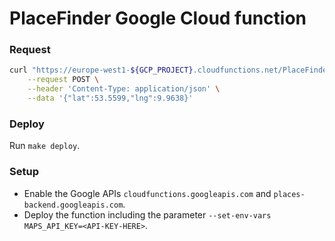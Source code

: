 # PlaceFinder Google Cloud function

### Request

```sh
curl "https://europe-west1-${GCP_PROJECT}.cloudfunctions.net/PlaceFinder" \
    --request POST \
    --header 'Content-Type: application/json' \
    --data '{"lat":53.5599,"lng":9.9638}'
```

### Deploy

Run `make deploy`.

### Setup

* Enable the Google APIs `cloudfunctions.googleapis.com` and `places-backend.googleapis.com`.
* Deploy the function including the parameter `--set-env-vars MAPS_API_KEY=<API-KEY-HERE>`.
